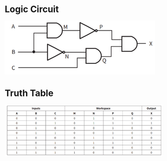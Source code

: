 # Logic Circuit

![de05f4310539205ee9c191e1920216e1.png](../../_resources/de05f4310539205ee9c191e1920216e1.png)

# Truth Table

![210a7ef7117cdb8f0349e9075e920b11.png](../../_resources/210a7ef7117cdb8f0349e9075e920b11.png)

